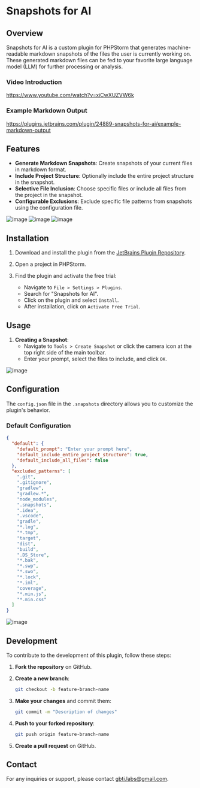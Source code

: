 # Snapshots for AI

## Overview

Snapshots for AI is a custom plugin for PHPStorm that generates machine-readable markdown snapshots of the files the user is currently working on. These generated markdown files can be fed to your favorite large language model (LLM) for further processing or analysis.

### Video Introduction

https://www.youtube.com/watch?v=xiCwXUZVW6k

### Example Markdown Output

https://plugins.jetbrains.com/plugin/24889-snapshots-for-ai/example-markdown-output

## Features

- **Generate Markdown Snapshots**: Create snapshots of your current files in markdown format.
- **Include Project Structure**: Optionally include the entire project structure in the snapshot.
- **Selective File Inclusion**: Choose specific files or include all files from the project in the snapshot.
- **Configurable Exclusions**: Exclude specific file patterns from snapshots using the configuration file.

![image](https://github.com/user-attachments/assets/bfbaa1f3-6e25-4c82-bd7f-648e42c1e7ee)
![image](https://github.com/user-attachments/assets/747bda18-8573-4573-8839-2ef7d21d61eb)
![image](https://github.com/user-attachments/assets/1b5c1c4e-a7d6-4b9f-b6ad-bb0bd78b1d81)

## Installation

1. Download and install the plugin from the [JetBrains Plugin Repository](https://plugins.jetbrains.com/plugin/24889-snapshots-for-ai/).

2. Open a project in PHPStorm.

3. Find the plugin and activate the free trial:
   - Navigate to `File > Settings > Plugins`.
   - Search for "Snapshots for AI".
   - Click on the plugin and select `Install`.
   - After installation, click on `Activate Free Trial`.

## Usage

1. **Creating a Snapshot**:
    - Navigate to `Tools > Create Snapshot` or click the camera icon at the top right side of the main toolbar.
    - Enter your prompt, select the files to include, and click `OK`.
      
![image](https://github.com/user-attachments/assets/e71f10db-b520-49c0-a371-1fdfa604f362)


## Configuration

The `config.json` file in the `.snapshots` directory allows you to customize the plugin's behavior.

### Default Configuration

```json
{
  "default": {
    "default_prompt": "Enter your prompt here",
    "default_include_entire_project_structure": true,
    "default_include_all_files": false
  },
  "excluded_patterns": [
    ".git",
    ".gitignore",
    "gradlew",
    "gradlew.*",
    "node_modules",
    ".snapshots",
    ".idea",
    ".vscode",
    "gradle",
    "*.log",
    "*.tmp",
    "target",
    "dist",
    "build",
    ".DS_Store",
    "*.bak",
    "*.swp",
    "*.swo",
    "*.lock",
    "*.iml",
    "coverage",
    "*.min.js",
    "*.min.css"
  ]
}
```
![image](https://github.com/user-attachments/assets/3a4db07b-7de3-4be3-9c42-0d5291736009)


## Development

To contribute to the development of this plugin, follow these steps:

1. **Fork the repository** on GitHub.

2. **Create a new branch**:
   ```bash
   git checkout -b feature-branch-name
   ```

3. **Make your changes** and commit them:
   ```bash
   git commit -m "Description of changes"
   ```

4. **Push to your forked repository**:
   ```bash
   git push origin feature-branch-name
   ```

5. **Create a pull request** on GitHub.

## Contact

For any inquiries or support, please contact [gbti.labs@gmail.com](mailto:gbti.labs@gmail.com).
